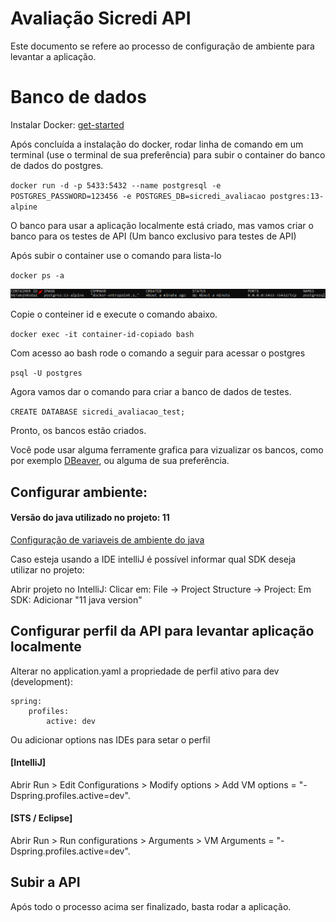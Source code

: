 # Avaliação Sicredi API
Este documento se refere ao processo de configuração de ambiente para levantar a aplicação.

# Banco de dados

Instalar Docker: [get-started](https://docs.docker.com/get-started/)

Após concluída a instalação do docker, rodar linha de comando em um terminal (use o terminal de sua preferência) para subir o container do banco de dados do postgres.

`docker run -d -p 5433:5432 --name postgresql -e POSTGRES_PASSWORD=123456 -e POSTGRES_DB=sicredi_avaliacao postgres:13-alpine`

O banco para usar a aplicação localmente está criado, mas vamos criar o banco para os testes de API (Um banco exclusivo para testes de API)

Após subir o container use o comando para lista-lo

`docker ps -a`

![img.png](img.png)

Copie o conteiner id e execute o comando abaixo.

`docker exec -it container-id-copiado bash`

Com acesso ao bash rode o comando a seguir para acessar o postgres

`psql -U postgres`

Agora vamos dar o comando para criar a banco de dados de testes.

`CREATE DATABASE sicredi_avaliacao_test;`

Pronto, os bancos estão criados.

Você pode usar alguma ferramente grafica para vizualizar os bancos, como por exemplo [DBeaver](https://dbeaver.io/download/), ou alguma de sua preferência.

## Configurar ambiente:

#### Versão do java utilizado no projeto: 11

[Configuração de variaveis de ambiente do java](https://medium.com/beelabacademy/configurando-vari%C3%A1veis-de-ambiente-java-home-e-maven-home-no-windows-e-unix-d9461f783c26) 

Caso esteja usando a IDE intelliJ é possível informar qual SDK deseja utilizar no projeto:

Abrir projeto no IntelliJ: Clicar em: File -> Project Structure -> Project:
Em SDK: Adicionar "11 java version"

## Configurar perfil da API para levantar aplicação localmente
Alterar no application.yaml a propriedade de perfil ativo para dev (development):

    spring:
        profiles:
            active: dev

Ou adicionar options nas IDEs para setar o perfil

#### [IntelliJ] 
Abrir Run > Edit Configurations > Modify options > Add VM options = "-Dspring.profiles.active=dev".

#### [STS / Eclipse] 
Abrir Run > Run configurations > Arguments > VM Arguments = "-Dspring.profiles.active=dev".

## Subir a API
Após todo o processo acima ser finalizado, basta rodar a aplicação.